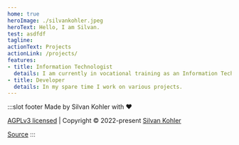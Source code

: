 ```yaml
---
home: true
heroImage: ./silvankohler.jpeg
heroText: Hello, I am Silvan.
test: asdfdf
tagline: 
actionText: Projects
actionLink: /projects/
features:
- title: Information Technologist
  details: I am currently in vocational training as an Information Technologist, Specialism System and Network Technology.
- title: Developer
  details: In my spare time I work on various projects.
---
```


:::slot footer
Made by Silvan Kohler with ❤️

[AGPLv3 licensed](./LICENSE.md) | Copyright © 2022-present [Silvan Kohler](mailto:silvankohler@protonmail.com)

[Source](https://github.com/SilvanKohler/SilvanKohler)
:::